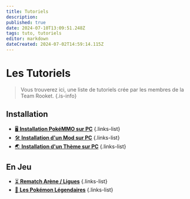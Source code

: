 ```yaml
---
title: Tutoriels
description: 
published: true
date: 2024-07-10T13:09:51.248Z
tags: tuto, tutoriels
editor: markdown
dateCreated: 2024-07-02T14:59:14.115Z
---
```


# Les Tutoriels

> Vous trouverez ici, une liste de tutoriels crée par les membres de la Team Rooket.
{.is-info}

## Installation 
- [🖥️ **Installation PokéMMO sur PC**](https://teamrooket.dwcloud.fr/fr/Tutoriels/Installation_PokeMMO_PC)
{.links-list}
- [🛠️ **Installation d'un Mod sur PC**](https://teamrooket.dwcloud.fr/fr/Tutoriels/Installation_Mod_PC)
{.links-list}
- [🌏 **Installation d'un Thème sur PC**](https://team-rooket.fr/fr/Tutoriels/Installation_Theme_PC)
{.links-list}

## En Jeu
- [⏳ **Rematch Arène / Ligues**](https://team-rooket.fr/fr/Tutoriels/Rematch_Arene_Ligues)
{.links-list}
- [🐲 **Les Pokémon Légendaires**](https://team-rooket.fr/fr/Tutoriels/Pokemon_Legendaires)
{.links-list}


